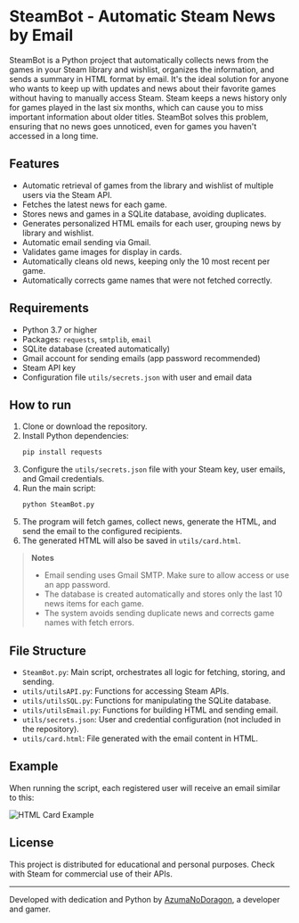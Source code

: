 # SteamBot - Automatic Steam News by Email

SteamBot is a Python project that automatically collects news from the games in your Steam library and wishlist, organizes the information, and sends a summary in HTML format by email. It's the ideal solution for anyone who wants to keep up with updates and news about their favorite games without having to manually access Steam.
Steam keeps a news history only for games played in the last six months, which can cause you to miss important information about older titles. SteamBot solves this problem, ensuring that no news goes unnoticed, even for games you haven't accessed in a long time.

## Features

- Automatic retrieval of games from the library and wishlist of multiple users via the Steam API.
- Fetches the latest news for each game.
- Stores news and games in a SQLite database, avoiding duplicates.
- Generates personalized HTML emails for each user, grouping news by library and wishlist.
- Automatic email sending via Gmail.
- Validates game images for display in cards.
- Automatically cleans old news, keeping only the 10 most recent per game.
- Automatically corrects game names that were not fetched correctly.

## Requirements

- Python 3.7 or higher
- Packages: `requests`, `smtplib`, `email`
- SQLite database (created automatically)
- Gmail account for sending emails (app password recommended)
- Steam API key
- Configuration file `utils/secrets.json` with user and email data

## How to run

1. Clone or download the repository.
2. Install Python dependencies:
   ```bash
   pip install requests
   ```
3. Configure the `utils/secrets.json` file with your Steam key, user emails, and Gmail credentials.
4. Run the main script:
   ```bash
   python SteamBot.py
   ```
5. The program will fetch games, collect news, generate the HTML, and send the email to the configured recipients.
6. The generated HTML will also be saved in `utils/card.html`.

> **Notes**
> - Email sending uses Gmail SMTP. Make sure to allow access or use an app password.
> - The database is created automatically and stores only the last 10 news items for each game.
> - The system avoids sending duplicate news and corrects game names with fetch errors.

## File Structure

- `SteamBot.py`: Main script, orchestrates all logic for fetching, storing, and sending.
- `utils/utilsAPI.py`: Functions for accessing Steam APIs.
- `utils/utilsSQL.py`: Functions for manipulating the SQLite database.
- `utils/utilsEmail.py`: Functions for building HTML and sending email.
- `utils/secrets.json`: User and credential configuration (not included in the repository).
- `utils/card.html`: File generated with the email content in HTML.

## Example

When running the script, each registered user will receive an email similar to this:

![HTML Card Example]()

## License

This project is distributed for educational and personal purposes. Check with Steam for commercial use of their APIs.

---

Developed with dedication and Python by [AzumaNoDoragon](https://steamcommunity.com/id/AzumaNoDoragon/), a  developer and gamer.